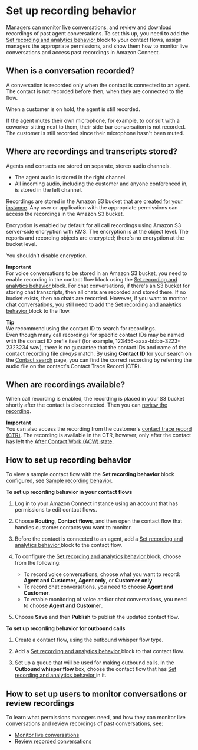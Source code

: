 # Set up recording behavior<a name="set-up-recordings"></a>

Managers can monitor live conversations, and review and download recordings of past agent conversations\. To set this up, you need to add the [Set recording and analytics behavior ](set-recording-behavior.md) block to your contact flows, assign managers the appropriate permissions, and show them how to monitor live conversations and access past recordings in Amazon Connect\.

## When is a conversation recorded?<a name="when-conversation-recorded"></a>

A conversation is recorded only when the contact is connected to an agent\. The contact is not recorded before then, when they are connected to the flow\.

When a customer is on hold, the agent is still recorded\.

If the agent mutes their own microphone, for example, to consult with a coworker sitting next to them, their side\-bar conversation is not recorded\. The customer is still recorded since their microphone hasn't been muted\.

## Where are recordings and transcripts stored?<a name="where-are-recordings-stored"></a>

Agents and contacts are stored on separate, stereo audio channels\.
+ The agent audio is stored in the right channel\. 
+ All incoming audio, including the customer and anyone conferenced in, is stored in the left channel\. 

Recordings are stored in the Amazon S3 bucket that are [created for your instance](amazon-connect-instances.md#get-started-data-storage)\. Any user or application with the appropriate permissions can access the recordings in the Amazon S3 bucket\. 

Encryption is enabled by default for all call recordings using Amazon S3 server\-side encryption with KMS\. The encryption is at the object level\. The reports and recording objects are encrypted; there's no encryption at the bucket level\.

You shouldn't disable encryption\.

**Important**  
For voice conversations to be stored in an Amazon S3 bucket, you need to enable recording in the contact flow block using the [Set recording and analytics behavior ](set-recording-behavior.md) block\.
For chat conversations, if there's an S3 bucket for storing chat transcripts, then all chats are recorded and stored there\. If no bucket exists, then no chats are recorded\. However, if you want to monitor chat conversations, you still need to add the [Set recording and analytics behavior ](set-recording-behavior.md) block to the flow\.

**Tip**  
We recommend using the contact ID to search for recordings\.  
Even though many call recordings for specific contact IDs may be named with the contact ID prefix itself \(for example, 123456\-aaaa\-bbbb\-3223\-2323234\.wav\), there is no guarantee that the contact IDs and name of the contact recording file *always* match\. By using **Contact ID** for your search on the [Contact search](search-recordings.md) page, you can find the correct recording by referring the audio file on the contact's Contact Trace Record \(CTR\)\.

## When are recordings available?<a name="when-are-recordings-available"></a>

When call recording is enabled, the recording is placed in your S3 bucket shortly after the contact is disconnected\. Then you can [review the recording](review-recorded-conversations.md)\.

**Important**  
You can also access the recording from the customer's [contact trace record \(CTR\)](sample-ctr.md)\. The recording is available in the CTR, however, only after the contact has left the [After Contact Work \(ACW\) state](metrics-agent-status.md#agent-status-acw)\. 

## How to set up recording behavior<a name="how-to-set-up-recording-behavior"></a>

To view a sample contact flow with the **Set recording behavior** block configured, see [Sample recording behavior](sample-recording-behavior.md)\.

**To set up recording behavior in your contact flows**

1. Log in to your Amazon Connect instance using an account that has permissions to edit contact flows\.

1. Choose **Routing**, **Contact flows**, and then open the contact flow that handles customer contacts you want to monitor\. 

1. Before the contact is connected to an agent, add a [Set recording and analytics behavior ](set-recording-behavior.md) block to the contact flow\.

1. To configure the [Set recording and analytics behavior ](set-recording-behavior.md) block, choose from the following: 
   + To record voice conversations, choose what you want to record: **Agent and Customer**, **Agent only**, or **Customer only**\.
   + To record chat conversations, you need to choose **Agent and Customer**\.
   + To enable monitoring of voice and/or chat conversations, you need to choose **Agent and Customer**\.

1. Choose **Save** and then **Publish** to publish the updated contact flow\.

**To set up recording behavior for outbound calls**

1. Create a contact flow, using the outbound whisper flow type\.

1. Add a [Set recording and analytics behavior ](set-recording-behavior.md) block to that contact flow\.

1. Set up a queue that will be used for making outbound calls\. In the **Outbound whisper flow** box, choose the contact flow that has [Set recording and analytics behavior ](set-recording-behavior.md) in it\. 

## How to set up users to monitor conversations or review recordings<a name="overview-setup-managers-review-recordings"></a>

To learn what permissions managers need, and how they can monitor live conversations and review recordings of past conversations, see:
+ [Monitor live conversations](monitor-conversations.md) 
+ [Review recorded conversations](review-recorded-conversations.md)